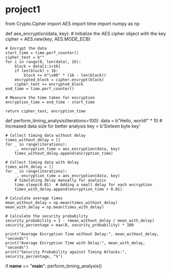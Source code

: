 # project1
from Crypto.Cipher import AES
import time
import numpy as np

def aes_encryption(data, key):
    # Initialize the AES cipher object with the key
    cipher = AES.new(key, AES.MODE_ECB)

    # Encrypt the data
    start_time = time.perf_counter()
    cipher_text = b""
    for i in range(0, len(data), 16):
        block = data[i:i+16]
        if len(block) < 16:
            block += b"\x00" * (16 - len(block))
        encrypted_block = cipher.encrypt(block)
        cipher_text += encrypted_block
    end_time = time.perf_counter()

    # Measure the time taken for encryption
    encryption_time = end_time - start_time

    return cipher_text, encryption_time

def perform_timing_analysis(iterations=100):
    data = b"Hello, world!" * 10  # Increased data size for better analysis
    key = b'Sixteen byte key'

    # Collect timing data without delay
    times_without_delay = []
    for _ in range(iterations):
        _, encryption_time = aes_encryption(data, key)
        times_without_delay.append(encryption_time)

    # Collect timing data with delay
    times_with_delay = []
    for _ in range(iterations):
        _, encryption_time = aes_encryption(data, key)
        # Simulating delay manually for analysis
        time.sleep(0.01)  # Adding a small delay for each encryption
        times_with_delay.append(encryption_time + 0.01)

    # Calculate average times
    mean_without_delay = np.mean(times_without_delay)
    mean_with_delay = np.mean(times_with_delay)

    # Calculate the security probability
    security_probability = 1 - (mean_without_delay / mean_with_delay)
    security_percentage = max(0, security_probability) * 100

    print("Average Encryption Time without Delay:", mean_without_delay, "seconds")
    print("Average Encryption Time with Delay:", mean_with_delay, "seconds")
    print("Security Probability against Timing Attacks:", security_percentage, "%")

if __name__ == "__main__":
    perform_timing_analysis()

